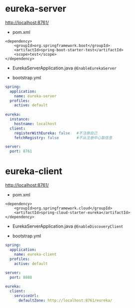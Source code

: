 # eureka-server
<http://localhost:8761/>

* pom.xml

``` maven
<dependency>
    <groupId>org.springframework.boot</groupId>
    <artifactId>spring-boot-starter-test</artifactId>
    <scope>test</scope>
</dependency>
```

* EurekaServerApplication.java
`@EnableEurekaServer`

* bootstrap.yml

```yml
spring:
  application:
    name: eureka-server
  profiles:
    active: default 
          
eureka:
  instance:
    hostname: localhost
  client:
    registerWithEureka: false   #不注册自己
    fetchRegistry: false        #不从注册中心取信息

server:
  port: 8761
```

# eureka-client
<http://localhost:8761/>

* pom.xml

``` maven
<dependency>
    <groupId>org.springframework.cloud</groupId>
    <artifactId>spring-cloud-starter-eureka</artifactId>
</dependency>
```

* EurekaServerApplication.java
`@EnableDiscoveryClient`

* bootstrap.yml

```yml
spring:
  application:
    name: eureka-client
  profiles:
    active: default    
    
server:
  port: 8888

eureka:
  client:
    serviceUrl:
      defaultZone: http://localhost:8761/eureka/
```